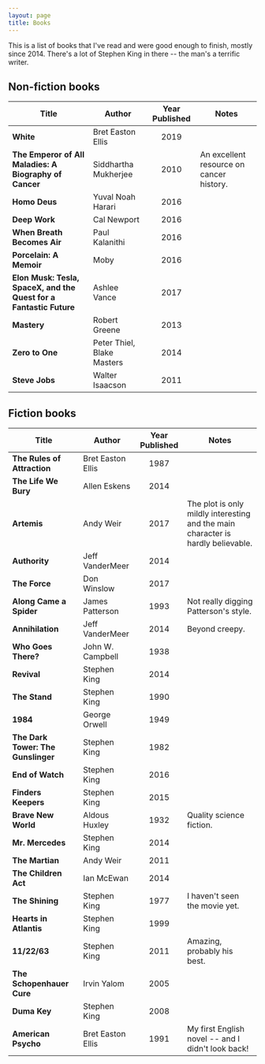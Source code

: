 ```yaml
---
layout: page
title: Books
---
```


This is a list of books that I've read and were good enough to finish, mostly since 2014. There's a lot of Stephen King in there -- the man's a terrific writer.

## Non-fiction books

Title | Author | Year Published | Notes
---   | ---    | :---:  | ---
**White** | Bret Easton Ellis | 2019 |
**The Emperor of All Maladies: A Biography of Cancer** | Siddhartha Mukherjee | 2010 | An excellent resource on cancer history.
**Homo Deus** | Yuval Noah Harari | 2016 |
**Deep Work** | Cal Newport | 2016 | 
**When Breath Becomes Air** | Paul Kalanithi | 2016 |
**Porcelain: A Memoir** | Moby | 2016 | 
**Elon Musk: Tesla, SpaceX, and the Quest for a Fantastic Future** | Ashlee Vance | 2017 |
**Mastery** | Robert Greene | 2013 |
**Zero to One** | Peter Thiel, Blake Masters | 2014 | 
**Steve Jobs** | Walter Isaacson | 2011 | 


## Fiction books

Title | Author | Year Published | Notes
---   | ---    | :---:  | ---
**The Rules of Attraction** | Bret Easton Ellis | 1987 |
**The Life We Bury** | Allen Eskens | 2014 |
**Artemis** | Andy Weir | 2017 | The plot is only mildly interesting and the main character is hardly believable.
**Authority** | Jeff VanderMeer | 2014 |
**The Force** | Don Winslow | 2017 |
**Along Came a Spider** | James Patterson | 1993 | Not really digging Patterson's style.
**Annihilation** | Jeff VanderMeer | 2014 | Beyond creepy.
**Who Goes There?** | John W. Campbell | 1938 |
**Revival** | Stephen King | 2014 |
**The Stand** | Stephen King | 1990 |
**1984** | George Orwell | 1949 |
**The Dark Tower: The Gunslinger** | Stephen King | 1982 |
**End of Watch** | Stephen King | 2016 |
**Finders Keepers** | Stephen King | 2015 |
**Brave New World** | Aldous Huxley | 1932 | Quality science fiction.
**Mr. Mercedes** | Stephen King | 2014 |
**The Martian** | Andy Weir | 2011 |
**The Children Act** | Ian McEwan | 2014 | 
**The Shining** | Stephen King | 1977 | I haven't seen the movie yet.
**Hearts in Atlantis** | Stephen King | 1999 | 
**11/22/63** | Stephen King | 2011 | Amazing, probably his best.
**The Schopenhauer Cure** | Irvin Yalom | 2005 |
**Duma Key** | Stephen King | 2008 | 
**American Psycho** | Bret Easton Ellis | 1991 | My first English novel -- and I didn't look back!